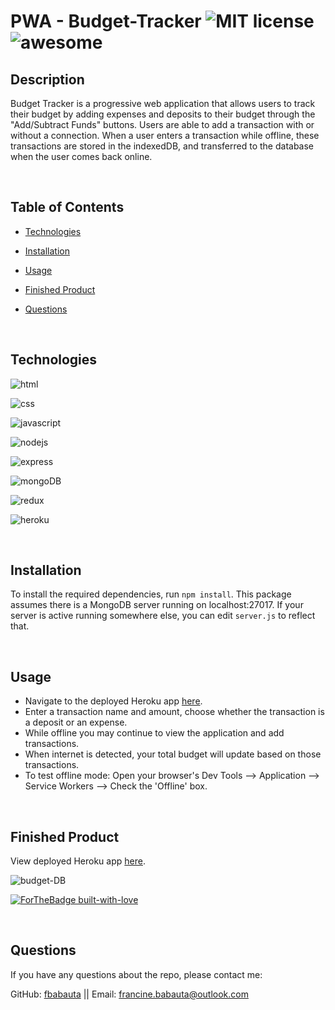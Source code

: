 # PWA - Budget-Tracker   ![MIT license](https://img.shields.io/badge/License-MIT-blue.svg)  ![awesome](https://badgen.net/badge/icon/awesome?icon=awesome&label)



## Description
Budget Tracker is a progressive web application that allows users to track their budget by 
adding expenses and deposits to their budget through the "Add/Subtract Funds" buttons. 
Users are able to add a transaction with or without a connection. When a user enters a 
transaction while offline, these transactions are stored in the indexedDB, and transferred 
to the database when the user comes back online.

<br>

## Table of Contents

* [Technologies](#technologies)
  
* [Installation](#installation)
  
* [Usage](#usage)

* [Finished Product](#finished-product)
  
* [Questions](#questions)  


<br>

## Technologies

![html](https://img.shields.io/badge/HTML-5-orange.svg?logo=html)

![css](https://img.shields.io/badge/CSS-3-1572B6.svg?logo=css3)

![javascript](https://img.shields.io/badge/JavaScript-js-F7DF1E.svg?logo=javascript)

![nodejs](https://img.shields.io/badge/Node-JS-339933.svg?logo=node)

![express](https://img.shields.io/badge/express-JS-black.svg?logo=express)

![mongoDB](https://img.shields.io/badge/Mongo-DB-47A248.svg?logo=mongo)

![redux](https://img.shields.io/badge/Redux-764ABC.svg?logo=redux)

![heroku](https://img.shields.io/badge/Heroku-430098.svg?logo=heroku)


<br>

## Installation
To install the required dependencies, run `npm install`.
This package assumes there is a MongoDB server running on localhost:27017. If your server is active
running somewhere else, you can edit `server.js` to reflect that.

<br>

## Usage
* Navigate to the deployed Heroku app [here](https://fb-budgettracker.herokuapp.com/).
* Enter a transaction name and amount, choose whether the transaction is a deposit or an expense.
* While offline you may continue to view the application and add transactions.
* When internet is detected, your total budget will update based on those transactions.
* To test offline mode: Open your browser's Dev Tools --> Application --> Service Workers --> Check the 'Offline' box.
  
<br>


## Finished Product
View deployed Heroku app [here](https://fb-budgettracker.herokuapp.com/).

![budget-DB](https://user-images.githubusercontent.com/70370805/108643443-7ba41c80-745f-11eb-947b-ec5cec7ca59d.jpg)

[![ForTheBadge built-with-love](http://ForTheBadge.com/images/badges/built-with-love.svg)](https://GitHub.com/Naereen/)


<br>

## Questions 
If you have any questions about the repo, please contact me:

GitHub: [fbabauta](https://github.com/fbabauta) || Email: [francine.babauta@outlook.com](francine.babauta@outlook.com)